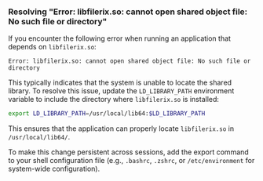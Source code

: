 ### Resolving "Error: libfilerix.so: cannot open shared object file: No such file or directory"

If you encounter the following error when running an application that depends on `libfilerix.so`:

```
Error: libfilerix.so: cannot open shared object file: No such file or directory
```

This typically indicates that the system is unable to locate the shared library. To resolve this issue, update the `LD_LIBRARY_PATH` environment variable to include the directory where `libfilerix.so` is installed:

```bash
export LD_LIBRARY_PATH=/usr/local/lib64:$LD_LIBRARY_PATH
```

This ensures that the application can properly locate `libfilerix.so` in `/usr/local/lib64/`.

To make this change persistent across sessions, add the export command to your shell configuration file (e.g., `.bashrc`, `.zshrc`, or `/etc/environment` for system-wide configuration).
